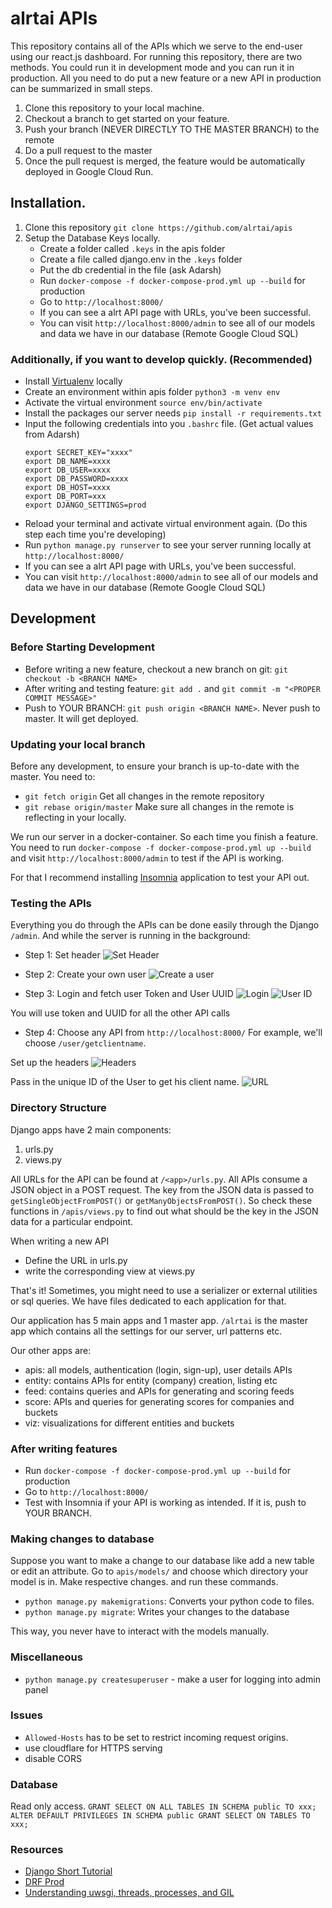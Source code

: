 # alrtai APIs

This repository contains all of the APIs which we serve to the end-user using our react.js dashboard. For running this repository, there are two methods. You could run it in development mode and you can run it in production. All you need to do put a new feature or a new API in production can be summarized in small steps.

1. Clone this repository to your local machine.
2. Checkout a branch to get started on your feature.
3. Push your branch (NEVER DIRECTLY TO THE MASTER BRANCH) to the remote
4. Do a pull request to the master
5. Once the pull request is merged, the feature would be automatically deployed in Google Cloud Run.


## Installation.


1. Clone this repository `git clone https://github.com/alrtai/apis`
2. Setup the Database Keys locally. 
    - Create a folder called `.keys` in the apis folder
    - Create a file called django.env in the `.keys` folder
    - Put the db credential in the file (ask Adarsh)
    - Run `docker-compose -f docker-compose-prod.yml up --build` for production
    - Go to `http://localhost:8000/`
    - If you can see a alrt API page with URLs, you've been successful.
    - You can visit `http://localhost:8000/admin` to see all of our models and data we have in our database (Remote Google Cloud SQL)


### Additionally, if you want to develop quickly. (Recommended)
* Install [Virtualenv](https://packaging.python.org/guides/installing-using-pip-and-virtual-environments/) locally
* Create an environment within apis folder `python3 -m venv env`
* Activate the virtual environment `source env/bin/activate`
* Install the packages our server needs `pip install -r requirements.txt`
* Input the following credentials into you `.bashrc` file. (Get actual values from Adarsh)
    ```
    export SECRET_KEY="xxxx"
    export DB_NAME=xxxx
    export DB_USER=xxxx
    export DB_PASSWORD=xxxx
    export DB_HOST=xxxx
    export DB_PORT=xxx
    export DJANGO_SETTINGS=prod
    ```
* Reload your terminal and activate virtual environment again. (Do this step each time you're developing)
* Run `python manage.py runserver` to see your server running locally at `http://localhost:8000/`
* If you can see a alrt API page with URLs, you've been successful.
* You can visit `http://localhost:8000/admin` to see all of our models and data we have in our database (Remote Google Cloud SQL)


## Development

### Before Starting Development

* Before writing a new feature, checkout a new branch on git: `git checkout -b <BRANCH NAME>`
* After writing and testing feature: `git add .` and `git commit -m "<PROPER COMMIT MESSAGE>"`
* Push to YOUR BRANCH: `git push origin <BRANCH NAME>`. Never push to master. It will get deployed.

### Updating your local branch

Before any development, to ensure your branch is up-to-date with the master. You need to:
* `git fetch origin` Get all changes in the remote repository
* `git rebase origin/master` Make sure all changes in the remote is reflecting in your locally.


We run our server in a docker-container. So each time you finish a feature. You need to run `docker-compose -f docker-compose-prod.yml up --build` and visit `http://localhost:8000/admin` to test if the API is working.

For that I recommend installing [Insomnia](https://insomnia.rest/) application to test your API out. 


### Testing the APIs

Everything you do through the APIs can be done easily through the Django `/admin`. And while the server is running in the background:

* Step 1: Set header
![Set Header](https://i.imgur.com/GtTWd4p.png)

* Step 2: Create your own user
![Create a user](https://i.imgur.com/fthWaTh.png)


* Step 3: Login and fetch user Token and User UUID
![Login](https://i.imgur.com/l36VdKP.png)
![User ID](https://i.imgur.com/vY6RFcG.png)

You will use token and UUID for all the other API calls

* Step 4: Choose any API from `http://localhost:8000/`
For example, we'll choose `/user/getclientname`. 

Set up the headers
![Headers](https://i.imgur.com/HmwueMH.png)


Pass in the unique ID of the User to get his client name.
![URL](https://i.imgur.com/irIewKd.png)


### Directory Structure

Django apps have 2 main components:
1. urls.py
2. views.py

All URLs for the API can be found at `/<app>/urls.py`.
All APIs consume a JSON object in a POST request.
The key from the JSON data is passed to `getSingleObjectFromPOST()` or `getManyObjectsFromPOST()`. So check these functions in `/apis/views.py` to find out what should be the key in the JSON data for a particular endpoint.

When writing a new API
* Define the URL in urls.py
* write the corresponding view at views.py

That's it! Sometimes, you might need to use a serializer or external utilities or sql queries. We have files dedicated to each application for that.

Our application has 5 main apps and 1 master app. `/alrtai` is the master app which contains all the settings for our server, url patterns etc.

Our other apps are:

* apis: all models, authentication (login, sign-up), user details APIs
* entity: contains APIs for entity (company) creation, listing etc
* feed: contains queries and APIs for generating and scoring feeds
* score: APIs and queries for generating scores for companies and buckets
* viz: visualizations for different entities and buckets


### After writing features
- Run `docker-compose -f docker-compose-prod.yml up --build` for production
- Go to `http://localhost:8000/`
- Test with Insomnia if your API is working as intended. If it is, push to YOUR BRANCH.


### Making changes to database
Suppose you want to make a change to our database like add a new table or edit an attribute. Go to `apis/models/` and choose which directory your model is in. Make respective changes. and run these commands.

* `python manage.py makemigrations`: Converts your python code to files.
* `python manage.py migrate`: Writes your changes to the database

This way, you never have to interact with the models manually.

### Miscellaneous
* `python manage.py createsuperuser` - make a user for logging into admin panel


### Issues
* `Allowed-Hosts` has to be set to restrict incoming request origins.
* use cloudflare for HTTPS serving
* disable CORS

### Database

Read only access.
`GRANT SELECT ON ALL TABLES IN SCHEMA public TO xxx;`
`ALTER DEFAULT PRIVILEGES IN SCHEMA public GRANT SELECT ON TABLES TO xxx;`


### Resources
* [Django Short Tutorial](https://tutorial.djangogirls.org/en/)
* [DRF Prod](https://dragonprogrammer.com/django-drf-api-production-docker/)
* [Understanding uwsgi, threads, processes, and GIL](https://www.reddit.com/r/Python/comments/4s40ge/understanding_uwsgi_threads_processes_and_gil/)